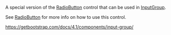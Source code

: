 A special version of the [RadioButton](/docs/controls/bootstrap4/RadioButton/{branch}) control that can be used in [InputGroup](/docs/controls/bootstrap4/InputGroup/{branch}).

See [RadioButton](/docs/controls/bootstrap4/RadioButton/{branch}) for more info on how to use this control.

<https://getbootstrap.com/docs/4.1/components/input-group/>
